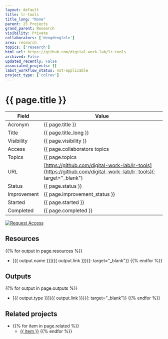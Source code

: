```yaml
---
layout: default
title: lr-tools
title_long: "None"
parent: 25 Projects
grand_parent: Research
visibility: Private
collaborators: ['dengdenglele']
area: research
topics: ['research']
html_url: https://github.com/digital-work-lab/lr-tools
archived: False
updated_recently: False
associated_projects: []
labot_workflow_status: not-applicable
project_type: ['colrev']
---
```


# {{ page.title }}

Field               | Value
------------------- | ----------------------------------
Acronym             | {{ page.title }}
Title               | {{ page.title_long }}
Visibility          | {{ page.visibility }}
Access              | {{ page.collaborators topics | join: ", "}}
Topics              | {{ page.topics | join: ", " }}
URL                 | [https://github.com/digital-work-lab/lr-tools](https://github.com/digital-work-lab/lr-tools){: target="_blank"}
Status              | {{ page.status }}
Improvement         | {{ page.improvement_status }}
Started             | {{ page.started }}
Completed           | {{ page.completed }}

[![Request Access](https://img.shields.io/badge/Request-Access-blue?style=for-the-badge)](https://github.com/digital-work-lab/handbook/issues/new?assignees=geritwagner&labels=access+request&template=request-repo-access.md&title=%5BAccess+Request%5D+Request+for+access+to+repository)

## Resources

  {{% for output in page.resources %}}
  - [{{ output.name }}]({{ output.link }}){{: target="_blank"}}
  {{% endfor %}}
## Outputs

  {{% for output in page.outputs %}}
  - [{{ output.type }}]({{ output.link }}){{: target="_blank"}}
  {{% endfor %}}
## Related projects 

- {{% for item in page.related %}}
  - <a href="{{ item }}">{{ item }}</a>
{{% endfor %}}
